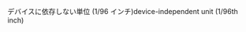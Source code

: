 <span data-ttu-id="4e8ad-101">デバイスに依存しない単位 (1/96 インチ)</span><span class="sxs-lookup"><span data-stu-id="4e8ad-101">device-independent unit (1/96th inch)</span></span>
